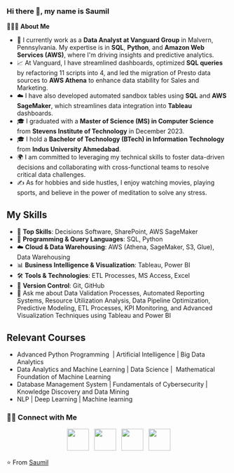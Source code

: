 ### Hi there 👋, my name is Saumil

👨🏻‍💻 **About Me**
- 💼 I currently work as a **Data Analyst at Vanguard Group** in Malvern, Pennsylvania. My expertise is in **SQL**, **Python**, and **Amazon Web Services (AWS)**, where I'm driving insights and predictive analytics.
- 📈 At Vanguard, I have streamlined dashboards, optimized **SQL queries** by refactoring 11 scripts into 4, and led the migration of Presto data sources to **AWS Athena** to enhance data stability for Sales and Marketing.
- ☁️ I have also developed automated sandbox tables using **SQL** and **AWS SageMaker**, which streamlines data integration into **Tableau** dashboards.
- 🎓 I graduated with a **Master of Science (MS) in Computer Science** from **Stevens Institute of Technology** in December 2023.
- 🎓 I hold a **Bachelor of Technology (BTech) in Information Technology** from **Indus University Ahmedabad**.
- 🌍 I am committed to leveraging my technical skills to foster data-driven decisions and collaborating with cross-functional teams to resolve critical data challenges.
- ✍️ As for hobbies and side hustles, I enjoy watching movies, playing sports, and believe in the power of meditation to solve any stress.


## My Skills

- 💾 **Top Skills**: Decisions Software, SharePoint, AWS SageMaker
- 🐍 **Programming & Query Languages**: SQL, Python
- ☁️ **Cloud & Data Warehousing**: AWS (Athena, SageMaker, S3, Glue), Data Warehousing
- 📊 **Business Intelligence & Visualization**: Tableau, Power BI
- 🛠️ **Tools & Technologies**: ETL Processes, MS Access, Excel
- 🔄 **Version Control**: Git, GitHub
- 💬 Ask me about Data Validation Processes, Automated Reporting Systems, Resource Utilization Analysis, Data Pipeline Optimization, Predictive Modeling, ETL Processes, KPI Monitoring, and Advanced Visualization Techniques using Tableau and Power BI


## Relevant Courses

- Advanced Python Programming  | Artificial Intelligence | Big Data Analytics
- Data Analytics and Machine Learning | Data Science |  Mathematical Foundation of Machine Learning
- Database Management System | Fundamentals of Cybersecurity | Knowledge Discovery and Data Mining
- NLP | Deep Learning | Machine learning


<h3> 🤝🏻 Connect with Me </h3>

<p align="center">
&nbsp; <a href="https://x.com/Saumilvtrivedi6" target="_blank" rel="noopener noreferrer"><img src="https://img.icons8.com/ios-filled/50/000000/external-link.png" width="50" /></a>
&nbsp; <a href="https://www.linkedin.com/in/trivsaumil" target="_blank" rel="noopener noreferrer"><img src="https://img.icons8.com/plasticine/100/000000/linkedin.png" width="50" /></a>
&nbsp; <a href="mailto:trivsaumil@gmail.com" target="_blank" rel="noopener noreferrer"><img src="https://img.icons8.com/color/48/000000/microsoft-outlook-2019--v1.png" width="50" /></a>
&nbsp; <a href="https://www.instagram.com/saumilvtrivedi/" target="_blank" rel="noopener noreferrer"><img src="https://img.icons8.com/ios-filled/50/000000/instagram-new.png" width="50" /></a>
</p>


⭐️ From [Saumil](https://github.com/saumilvtrivedi)
